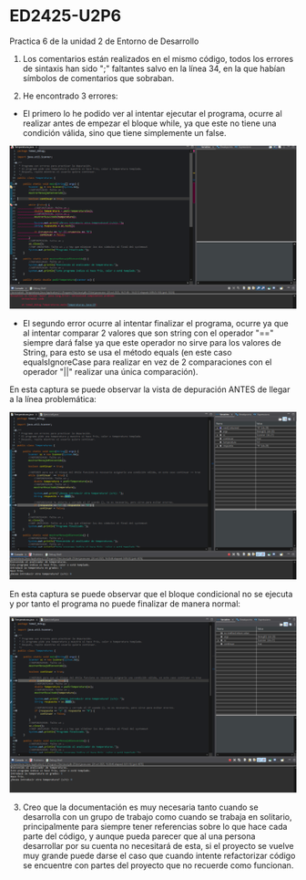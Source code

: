 # ED2425-U2P6
Practica 6 de la unidad 2 de Entorno de Desarrollo

1. Los comentarios están realizados en el mismo código, todos los errores de sintaxis han sido ";" faltantes salvo en la línea 34, en la que habían símbolos de comentarios que sobraban.

2. He encontrado 3 errores:

- El primero lo he podido ver al intentar ejecutar el programa, ocurre al realizar antes de empezar el bloque while, ya que este no tiene una condición válida, sino que tiene simplemente un false.

![capturaError1](resources/captura1.png)

- El segundo error ocurre al intentar finalizar el programa, ocurre ya que al intentar comparar 2 valores que son string con el operador "==" siempre dará false ya que este operador no sirve para los valores de String, para esto se usa el método equals (en este caso equalsIgnoreCase para realizar en vez de 2 comparaciones con el operador "||" realizar una única comparación).

En esta captura se puede observar la vista de depuración ANTES de llegar a la línea problemática:

![capturaError2](resources/captura2.png)

En esta captura se puede observar que el bloque condicional no se ejecuta y por tanto el programa no puede finalizar de manera normal:

![capturaError3](resources/captura3.png)

3. Creo que la documentación es muy necesaria tanto cuando se desarrolla con un grupo de trabajo como cuando se trabaja en solitario, principalmente para siempre tener referencias sobre lo que hace cada parte del código, y aunque pueda parecer que al una persona desarrollar por su cuenta no necesitará de esta, si el proyecto se vuelve muy grande puede darse el caso que cuando intente refactorizar código se encuentre con partes del proyecto que no recuerde como funcionan. 
